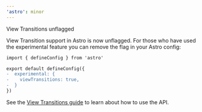 ```yaml
---
'astro': minor
---
```


View Transitions unflagged

View Transition support in Astro is now unflagged. For those who have used the experimental feature you can remove the flag in your Astro config:

```diff
import { defineConfig } from 'astro'

export default defineConfig({
-  experimental: {
-    viewTransitions: true,
-  }
})
```

See the [View Transitions guide](https://docs.astro.build/en/guides/view-transitions/) to learn about how to use the API.
